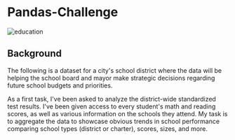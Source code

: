 # Pandas-Challenge
![education](https://github.com/user-attachments/assets/8447dcec-c004-4039-b0d3-ef873121719c)

## Background
The following is a dataset for a city's school district where the data will be helping the school board and mayor make strategic decisions regarding future school budgets and priorities.

As a first task, I've been asked to analyze the district-wide standardized test results. I've been given access to every student's math and reading scores, as well as various information on the schools they attend. My task is to aggregate the data to showcase obvious trends in school performance comparing school types (district or charter), scores, sizes, and more. 
